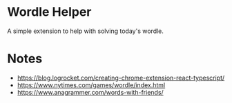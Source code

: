 # Wordle Helper

A simple extension to help with solving today's wordle.

# Notes

- https://blog.logrocket.com/creating-chrome-extension-react-typescript/
- https://www.nytimes.com/games/wordle/index.html
- https://www.anagrammer.com/words-with-friends/
